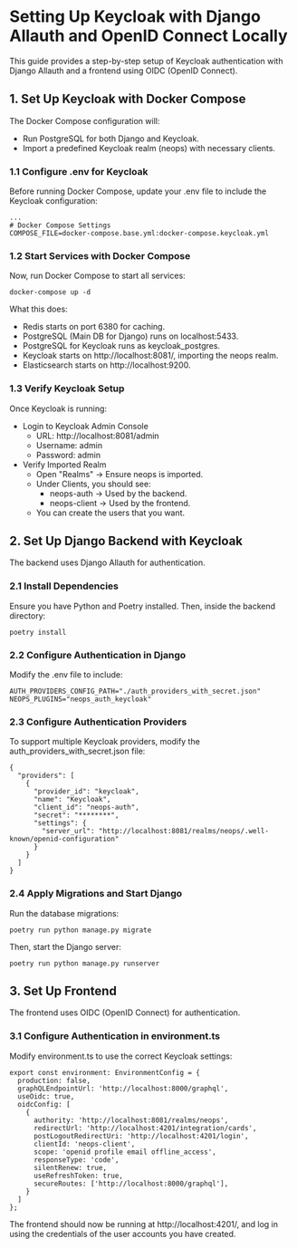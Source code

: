 # Setting Up Keycloak with Django Allauth and OpenID Connect Locally

This guide provides a step-by-step setup of Keycloak authentication with Django Allauth and a frontend using OIDC (OpenID Connect). 

## 1. Set Up Keycloak with Docker Compose

The Docker Compose configuration will:

- Run PostgreSQL for both Django and Keycloak.
- Import a predefined Keycloak realm (neops) with necessary clients.

### 1.1 Configure .env for Keycloak

Before running Docker Compose, update your .env file to include the Keycloak configuration:

```
...
# Docker Compose Settings
COMPOSE_FILE=docker-compose.base.yml:docker-compose.keycloak.yml
```

### 1.2 Start Services with Docker Compose

Now, run Docker Compose to start all services:

```
docker-compose up -d
```

What this does:

- Redis starts on port 6380 for caching.
- PostgreSQL (Main DB for Django) runs on localhost:5433.
- PostgreSQL for Keycloak runs as keycloak_postgres.
- Keycloak starts on http://localhost:8081/, importing the neops realm.
- Elasticsearch starts on http://localhost:9200.


### 1.3 Verify Keycloak Setup

Once Keycloak is running:

- Login to Keycloak Admin Console
  - URL: http://localhost:8081/admin
  - Username: admin
  - Password: admin
- Verify Imported Realm
  - Open "Realms" → Ensure neops is imported.
  - Under Clients, you should see:
    - neops-auth → Used by the backend.
    - neops-client → Used by the frontend.
  - You can create the users that you want.

## 2. Set Up Django Backend with Keycloak

The backend uses Django Allauth for authentication.

### 2.1 Install Dependencies

Ensure you have Python and Poetry installed. Then, inside the backend directory:

```
poetry install
```

### 2.2 Configure Authentication in Django

Modify the .env file to include:

```
AUTH_PROVIDERS_CONFIG_PATH="./auth_providers_with_secret.json"
NEOPS_PLUGINS="neops_auth_keycloak"
```

### 2.3 Configure Authentication Providers

To support multiple Keycloak providers, modify the auth_providers_with_secret.json file:

```
{
  "providers": [
    {
      "provider_id": "keycloak",
      "name": "Keycloak",
      "client_id": "neops-auth",
      "secret": "********",
      "settings": {
        "server_url": "http://localhost:8081/realms/neops/.well-known/openid-configuration"
      }
    }
  ]
}
```


### 2.4 Apply Migrations and Start Django

Run the database migrations:
```
poetry run python manage.py migrate
```

Then, start the Django server:
```
poetry run python manage.py runserver
```


## 3. Set Up Frontend

The frontend uses OIDC (OpenID Connect) for authentication.

### 3.1 Configure Authentication in environment.ts

Modify environment.ts to use the correct Keycloak settings:
```
export const environment: EnvironmentConfig = {
  production: false,
  graphQLEndpointUrl: 'http://localhost:8000/graphql',
  useOidc: true,
  oidcConfig: [
    {
      authority: 'http://localhost:8081/realms/neops',
      redirectUrl: 'http://localhost:4201/integration/cards',
      postLogoutRedirectUri: 'http://localhost:4201/login',
      clientId: 'neops-client',
      scope: 'openid profile email offline_access',
      responseType: 'code',
      silentRenew: true,
      useRefreshToken: true,
      secureRoutes: ['http://localhost:8000/graphql'],
    }
  ]
};
```

The frontend should now be running at http://localhost:4201/, and log in using the credentials of the user accounts you have created.

